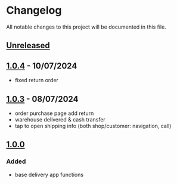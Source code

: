 # Changelog

All notable changes to this project will be documented in this file.

## [Unreleased]

## [1.0.4] - 10/07/2024

- fixed return order

## [1.0.3] - 08/07/2024

- order purchase page add return
- warehouse delivered & cash transfer
- tap to open shipping info (both shop/customer: navigation, call)

## [1.0.0]

### Added

- base delivery app functions

[unreleased]: https://github.com/venhha/vtv_delivery/compare/1.0.4...HEAD
[1.0.4]: https://github.com/venhha/vtv_delivery/compare/1.0.3...1.0.4
[1.0.3]: https://github.com/venhha/vtv_delivery/compare/1.0.0...1.0.3
[1.0.0]: https://github.com/venhha/vtv_delivery/releases/tag/1.0.0
